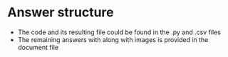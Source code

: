 # Answer structure

* The code and its resulting file could be found in the .py and .csv files
* The remaining answers with along with images is provided in the document file

